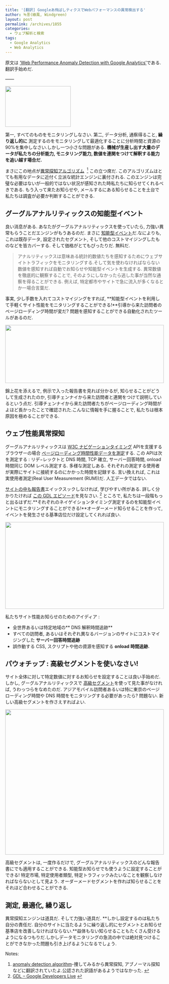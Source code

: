```yaml
---
title: '[翻訳] Googleあ飛ばしティクスでWebパフォーマンスの異常検出する'
author: 녹풍(綠風, Windgreen)
layout: post
permalink: /archives/1855
categories:
  - ウェブ解析と検索
tags:
  - Google Analytics
  - Web Analytics
---
```

原文は [&#8216;Web Performance Anomaly Detection with Google Analytics&#8217;][1]である. 翻訳手始めだ.

&#8212;&#8212;

<img class="left alignleft" alt="" src="http://dl.dropbox.com/u/15546257/blog/mytory/GA-detect-anomaly/ga-alert.png" width="208" height="129" />

第一, すべてのものをモニタリングしなさい. 第二, データ分析, 通察得ること, **繰り返し的に** 測定するのをモニタリングして最適化することに分析時間と資源の 90%を集中しなさい.しかし一つ小さな問題がある. **機械が生産し出す大量のデータが私たちの分析能力, モニタリング能力, 数値を連関をつけて解釈する能力を追い越す場合だ.**

まさにこの地点が[異常探知アルゴリズム][2]  <a class="simple-footnote" title="anomaly detection algorithm-捜してみるから異常探知, アブノーマル探知などに翻訳されていたよ.公認された訳語があるようではなかった." id="return-note-1855-1" href="#note-1855-1"><sup>1</sup></a> この立つ席だ. このアルゴリズムはとても有用なデータに近付く立派な統計エンジンに裏付される. このエンジンは完璧な必要はないが一般的ではない状況が感知された時私たちに知らせてくれるべきである. もう入って来たお知らせや, メールするにある知らせることを土台で私たちは調査が必要か判断することができる.

<div class="video-container">
  <div class="video-container__inner">
  </div>
</div>

## グーグルアナルリティックスの知能型イベント

良い消息がある. あなたがグーグルアナルリティックスを使っていたら, 力強い異常もらうことだエンジンがもうあるのだ. まさに [知能型イベント][3]だ.なによりも, これは既存データ, 設定されたセグメント, そして他のコストマイジングしたものなどを皆カバーする. そして価格がとてもぴったりだ. 無料だ.

> アナルリティックスは意味ある統計的数値たちを感知するためにウェブサイトトラフィックをモニタリングする.そして気を使わなければならない数値を感知すれば自動でお知らせや知能型イベントを生成する. 異常数値を徹底的に観察することで, そのようにしなかったら逃した事が当然な通察を得ることができる. 例えば, 特定都市やサイトで急に流入が多くなるとか一場合言葉だ.

事実, 少し手数を入れてコストマイジングをすれば, **知能型イベントを利用して手軽くサイト性能をモニタリングすることができる!**引導から来た訪問者のページローディング時間が変だ? 問題を感知することができる自動化されたツールがあるのだ.

<img class="center" style="max-width: 691px; width: 100%;" alt="" src="http://dl.dropbox.com/u/15546257/blog/mytory/GA-detect-anomaly/wplt-alert.png.pagespeed.ic.png" width="691" height="184" />

錦上花を添えるで, 例示で入った報告書を見れば分かるが, 知らせることがどうして生成されたのか, 引導チェンナイから来た訪問者と連関をつけて説明しているという点だ. 引導チェンナイから来た訪問者たちがページローディング時間がよほど長かったことで確認された.こんなに情報を手に握ることで, 私たちは根本原因を極めることができる.

## ウェブ性能異常探知

グーグルアナルリティックスは <a href="http://w3c-test.org/webperf/specs/NavigationTiming/" class="broken_link">W3C ナビゲーションタイミング</a> APIを支援するブラウザーの場合 [ページローディング時間性能データを測定][4]する. この APIは次を測定する : リデ−レックトと DNS 時間, TCP 確立, サーバー回答時間, onload 時間同じ DOM レベル測定する. 多様な測定しある. それぞれの測定する使用者が実際にサイトに接続するのにかかった時間を記録する. 言い換えれば, これは実使用者測定(Real User Measurement (RUM))だ. 人工データではない.

[サイトの中も報告書][5]エイックスックしなければ, 学びやすい所がある. 詳しく分かりたければ [この GDL エピソード][6]を見なさい. <a class="simple-footnote" title="GDL &#8211; Google Developers Live" id="return-note-1855-2" href="#note-1855-2"><sup>2</sup></a> ところで, 私たちは一段階もっと出るはずだ.**それぞれのネイゲイションタイミング測定するのを知能型イベントにモニタリングすることができる!**オーダーメード知らせることを作って, イベントを発生させる基準店位だけ設定してくれれば良い.

<img class="center" style="max-width: 638px; width: 100%;" alt="" src="http://dl.dropbox.com/u/15546257/blog/mytory/GA-detect-anomaly/walert-segment.png.pagespeed.ic.png" width="638" height="275" />

私たちサイト性能お知らせのためのアイディア :

*   全世界あるいは特定地域の** DNS 解釈時間追跡**
*   すべての訪問者, あるいはそれぞれ異なるバージョンのサイトにコストマイジングした **サーバー回答時間追跡**
*   誤作動する CSS, スクリプトや他の資源を感知する **onload 時間追跡.**

## パウォチップ : 高級セグメントを使いなさい!

サイト全体に対して特定数値に対するお知らせを設定することは良い手始めだ. しかし, グーグルアナルリティックスで [高級セグメント][7]を使って見た事がなければ, うわっつらをなめたのだ. アジアモバイル訪問者あるいは特に東京のページローディング時間や DNS 時間をモニタリングする必要があったら? 問題ない. 新しい高級セグメントを作さえすればよい.

<img class="center" style="max-width: 684px; width: 100%;" alt="" src="https://dl.dropbox.com/u/15546257/blog/mytory/GA-detect-anomaly/wmobile-asia-segment.png.pagespeed.ic.png" width="684" height="460" />

高級セグメントは, 一度作るだけで, グーグルアナルリティックスのどんな報告書にでも適用することができる. 知能型お知らせでも使うように設定することができる! 特定市場, 特定使用者類型, 特定トラフィックみたいなことを観察しなければならないとして見よう. オーダーメードセグメントを作れば知らせることをそれほど合わせることができる.

## 測定, 最適化, 繰り返し

異常探知エンジンは道具だ. そして力強い道具だ. **しかし設定するのは私たち自分の責任だ. 自分のサイトに当たるように繰り返し的にセグメントとお知らせ基準店を改善しなければならない.**益体もない知らせることもたくさん受けるようになるつもりだ.しかしデータモニタリングの急流の中では絶対見つけることができなかった問題も引き上げるようになるでしょう.

<div class="simple-footnotes">
  <p class="notes">
    Notes:
  </p>
  
  <ol>
    <li id="note-1855-1">
      <a href="http://en.wikipedia.org/wiki/Anomaly_detection">anomaly detection algorithm</a>-捜してみるから異常探知, アブノーマル探知などに翻訳されていたよ.公認された訳語があるようではなかった. <a href="#return-note-1855-1">&#8617;</a>
    </li>
    <li id="note-1855-2">
      <a href="https://developers.google.com/live/">GDL &#8211; Google Developers Live</a> <a href="#return-note-1855-2">&#8617;</a>
    </li>
  </ol>
</div>

 [1]: http://www.igvita.com/2012/11/30/web-performance-anomaly-detection-with-google-analytics/
 [2]: http://en.wikipedia.org/wiki/Anomaly_detection
 [3]: http://support.google.com/analytics/bin/answer.py?hl=ja&answer=1320491&topic=1032994&ctx=topic
 [4]: http://www.igvita.com/2012/04/04/measuring-site-speed-with-navigation-timing/
 [5]: http://support.google.com/analytics/bin/answer.py?hl=ja&answer=1205784
 [6]: http://www.youtube.com/watch?v=NCFVEuKQgBM&list=PL1B4F4863AEE2B122&index=1
 [7]: http://support.google.com/analytics/bin/answer.py?hl=ja&answer=1033017
